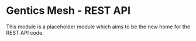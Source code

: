 # Gentics Mesh - REST API

This module is a placeholder module which aims to be the new home for the REST API code.
